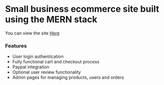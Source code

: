 # Small business ecommerce site built using the MERN stack

You can view the site <a href="https://raineysartcorner.herokuapp.com/">Here</a>

### Features
- User login authentication
- Fully functional cart and checkout process
- Paypal integration
- Optional user review functionality
- Admin pages for managing products, users and orders
